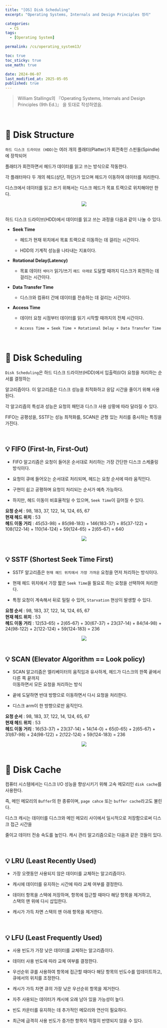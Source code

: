 ```yaml
---
title: "[OS] Disk Scheduling"
excerpt: "Operating Systems, Internals and Design Principles 정리"

categories:
  - CS
tags:
  - [Operating System]

permalink: /cs/operating_system13/

toc: true
toc_sticky: true
use_math: true

date: 2024-06-07
last_modified_at: 2025-05-05
published: true
---
```


> William Stallings의 『Operating Systems, Internals and Design Principles (9th Ed.)』 을 토대로 작성하였음. <br>

<br>

# 👑 Disk Structure

`하드 디스크 드라이브 (HDD)`는 여러 개의 플래터(Platter)가 회전축인 스핀들(Spindle)에 장착되어 <br>

플래터가 회전하면서 헤드가 데이터를 읽고 쓰는 방식으로 작동한다. <br>

각 플래터마다 두 개의 헤드(상단, 하단)가 있으며 헤드가 이동하여 데이터를 처리한다. <br>

디스크에서 데이터를 읽고 쓰기 위해서는 디스크 헤드가 목표 트랙으로 위치해야만 한다.

<center><img src="https://github.com/jinwoojwa/jinwoo.github.io/assets/112393728/3364dc0b-0abb-4aa0-afcc-a8e5550a02b7"></center>

<br>

하드 디스크 드라이브(HDD)에서 데이터를 읽고 쓰는 과정을 다음과 같이 나눌 수 있다.

- **Seek Time**

    + 헤드가 현재 위치에서 목표 트랙으로 이동하는 데 걸리는 시간이다.

    + HDD의 기계적 성능을 나타내는 지표이다.

- **Rotational Delay(Latency)**

    + 목표 데이터 `섹터가` 읽기/쓰기 `헤드 아래로` 도달할 때까지 디스크가 회전하는 데 걸리는 시간이다.

- **Data Transfer Time**

    + 디스크와 컴퓨터 간에 데이터를 전송하는 데 걸리는 시간이다.

- **Access Time**

    + 데이터 요청 시점부터 데이터를 읽기 시작할 때까지의 전체 시간이다.

    + `Access Time = Seek Time + Rotational Delay + Data Transfer Time`

<br>

# 👑 Disk Scheduling

`Disk Scheduling`은 하드 디스크 드라이브(HDD)에서 입출력(I/O) 요청을 처리하는 순서를 결정하는 <br>

알고리즘이다. 이 알고리즘은 디스크 성능을 최적화하고 응답 시간을 줄이기 위해 사용된다. <br>

각 알고리즘의 특성과 성능은 요청의 패턴과 디스크 사용 상황에 따라 달라질 수 있다. <br>

FIFO는 공평성을, SSTF는 성능 최적화를, SCAN은 균형 있는 처리를 중시하는 특징을 가진다.

<br>

## 💡 FIFO (First-In, First-Out)

- FIFO 알고리즘은 요청이 들어온 순서대로 처리하는 가장 간단한 디스크 스케줄링 방식이다.

- 요청이 큐에 들어오는 순서대로 처리되며, 헤드는 요청 순서에 따라 움직인다.

- 구현이 쉽고 공평하며 요청이 처리되는 순서가 예측 가능하다.

- 하지만, 헤드 이동이 비효율적일 수 있으며, `Seek Time`이 길어질 수 있다.

**요청 순서** : 98, 183, 37, 122, 14, 124, 65, 67 <br>
**현재 헤드 위치** : 53 <br>
**헤드 이동 거리** : 45(53-98) + 85(98-183) + 146(183-37) + 85(37-122) + 108(122-14) + 110(14-124) + 59(124-65) + 2(65-67) = 640

<center><img src="https://github.com/jinwoojwa/jinwoo.github.io/assets/112393728/16c59306-5e08-4931-975b-991a975ed413"></center>

<br>

## 💡  SSTF (Shortest Seek Time First)

- SSTF 알고리즘은 `현재 헤드 위치에서 가장 가까운` 요청을 먼저 처리하는 방식이다.

- 현재 헤드 위치에서 가장 짧은 `Seek Time`을 필요로 하는 요청을 선택하여 처리한다.

- 특정 요청이 계속해서 뒤로 밀릴 수 있어, `Starvation` 현상이 발생할 수 있다.

**요청 순서** : 98, 183, 37, 122, 14, 124, 65, 67 <br>
**현재 헤드 위치** : 53 <br>
**헤드 이동 거리** : 12(53-65) + 2(65-67) + 30(67-37) + 23(37-14) + 84(14-98) + 24(98-122) + 2(122-124) + 59(124-183) = 236

<center><img src="https://github.com/jinwoojwa/jinwoo.github.io/assets/112393728/5436bc13-9b60-4ca0-a636-626f8a31de77"></center>

<br>

## 💡 SCAN (Elevator Algorithm == Look policy)

- SCAN 알고리즘은 엘리베이터의 움직임과 유사하게, 헤드가 디스크의 한쪽 끝에서 다른 쪽 끝까지 <br>
  이동하면서 모든 요청을 처리하는 방식

- 끝에 도달하면 반대 방향으로 이동하면서 다시 요청을 처리한다.

- 디스크 arm이 한 방향으로만 움직인다.

**요청 순서** : 98, 183, 37, 122, 14, 124, 65, 67 <br>
**현재 헤드 위치** : 53 <br>
**헤드 이동 거리** : 16(53-37) + 23(37-14) + 14(14-0) + 65(0-65) + 2(65-67) + 31(67-98) + 24(98-122) + 2(122-124) + 59(124-183) = 236

<center><img src="https://github.com/jinwoojwa/jinwoo.github.io/assets/112393728/bcdd5066-adc9-4b5c-a8a1-99c70b2dc6a8"></center>

<br>

# 👑 Disk Cache

컴퓨터 시스템에서는 디스크 I/O 성능을 향상시키기 위해 고속 메모리인 `disk cache`를 사용한다. <br>

즉, 메인 메모리의 `Buffer`의 한 종류이며, `page cahce` 또는 `buffer cache`라고도 불린다. <br>

디스크 캐시는 데이터를 디스크와 메인 메모리 사이에서 일시적으로 저장함으로써 디스크 접근 시간을 <br>

줄이고 데이터 전송 속도를 높인다. 캐시 관리 알고리즘으로는 다음과 같은 것들이 있다.

<br>

## 💡 LRU (Least Recently Used)

- 가장 오랫동안 사용되지 않은 데이터를 교체하는 알고리즘이다.

- 캐시에 데이터를 유지하는 시간에 따라 교체 여부를 결정한다.

- 데이터 항목을 스택에 저장하며, 항목에 접근할 때마다 해당 항목을 제거하고, <br>
  스택의 맨 위에 다시 삽입한다.

- 캐시가 가득 차면 스택의 맨 아래 항목을 제거한다.

<br>

## 💡 LFU (Least Frequently Used)

- 사용 빈도가 가장 낮은 데이터를 교체하는 알고리즘이다.

- 데이터 사용 빈도에 따라 교체 여부를 결정한다.

- 우선순위 큐를 사용하여 항목에 접근할 때마다 해당 항목의 빈도수를 업데이트하고, <br>
  큐에서의 위치를 조정한다.

- 캐시가 가득 차면 큐의 가장 낮은 우선순위 항목을 제거한다.

- 자주 사용되는 데이터가 캐시에 오래 남아 있을 가능성이 높다.

- 빈도 카운터를 유지하는 데 추가적인 메모리와 연산이 필요하다.

- 최근에 급격히 사용 빈도가 증가한 항목이 적절히 반영되지 않을 수 있다.
